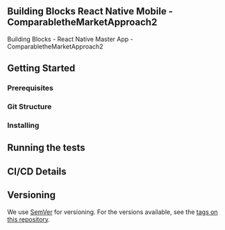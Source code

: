 ## Building Blocks React Native Mobile -  ComparabletheMarketApproach2

Building Blocks - React Native Master App - ComparabletheMarketApproach2

## Getting Started

### Prerequisites

### Git Structure

### Installing

## Running the tests

## CI/CD Details

## Versioning

We use [SemVer](http://semver.org/) for versioning. For the versions available, see the [tags on this repository](https://github.com/your/project/tags).